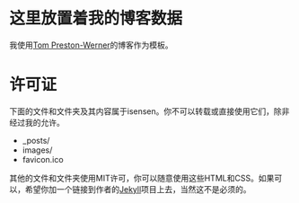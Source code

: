 ﻿这里放置着我的博客数据
===


我使用[Tom Preston-Werner](http://tom.preston-werner.com/)的博客作为模板。

许可证
===

下面的文件和文件夹及其内容属于isensen。你不可以转载或直接使用它们，除非经过我的允许。

* _posts/
* images/
* favicon.ico

其他的文件和文件夹使用MIT许可，你可以随意使用这些HTML和CSS。如果可以，希望你加一个链接到作者的[Jekyll](http://github.com/mojombo/jekyll)项目上去，当然这不是必须的。
